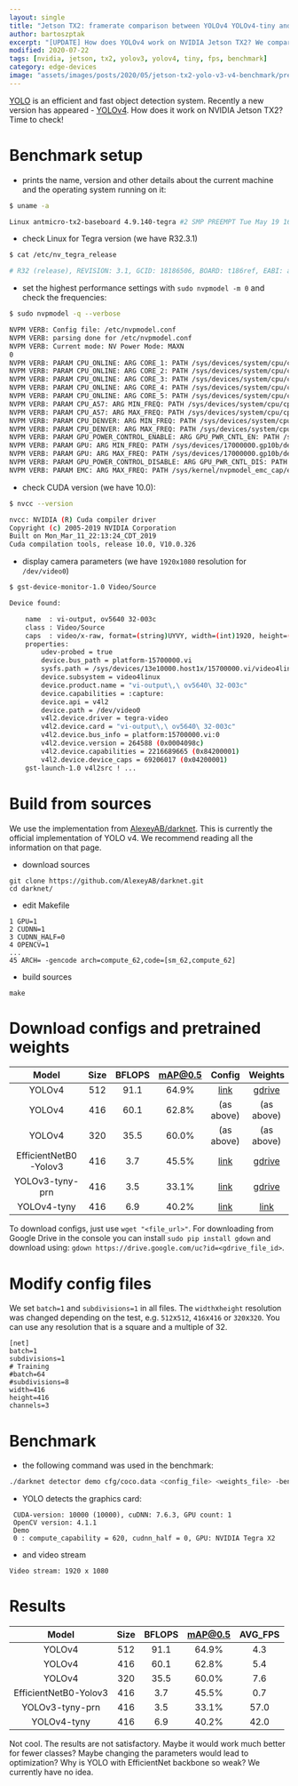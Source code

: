 ```yaml
---
layout: single
title: "Jetson TX2: framerate comparison between YOLOv4 YOLOv4-tiny and YOLOv3-tyny"
author: bartoszptak
excerpt: "[UPDATE] How does YOLOv4 work on NVIDIA Jetson TX2? We compare with YOLOv3-tyny and YOLOv4-tiny to choose an effective and fast fast object detection system."
modified: 2020-07-22
tags: [nvidia, jetson, tx2, yolov3, yolov4, tiny, fps, benchmark]
category: edge-devices
image: "assets/images/posts/2020/05/jetson-tx2-yolo-v3-v4-benchmark/predictions.jpg"
---
```


[YOLO](https://pjreddie.com/darknet/yolo/) is an efficient and fast object detection system. Recently a new version has appeared - [YOLOv4](https://arxiv.org/pdf/2004.10934.pdf). How does it work on NVIDIA Jetson TX2? Time to check!

# Benchmark setup
* prints the name, version and other details about the current machine and the operating system running on it:

```bash
$ uname -a

Linux antmicro-tx2-baseboard 4.9.140-tegra #2 SMP PREEMPT Tue May 19 16:58:27 CEST 2020 aarch64 aarch64 aarch64 GNU/Linux
```

* check Linux for Tegra version (we have R32.3.1)

```bash
$ cat /etc/nv_tegra_release

# R32 (release), REVISION: 3.1, GCID: 18186506, BOARD: t186ref, EABI: aarch64, DATE: Tue Dec 10 07:03:07 UTC 2019
```

* set the highest performance settings with `sudo nvpmodel -m 0` and check the frequencies:

```bash
$ sudo nvpmodel -q --verbose

NVPM VERB: Config file: /etc/nvpmodel.conf
NVPM VERB: parsing done for /etc/nvpmodel.conf
NVPM VERB: Current mode: NV Power Mode: MAXN
0
NVPM VERB: PARAM CPU_ONLINE: ARG CORE_1: PATH /sys/devices/system/cpu/cpu1/online: REAL_VAL: 1 CONF_VAL: 1
NVPM VERB: PARAM CPU_ONLINE: ARG CORE_2: PATH /sys/devices/system/cpu/cpu2/online: REAL_VAL: 1 CONF_VAL: 1
NVPM VERB: PARAM CPU_ONLINE: ARG CORE_3: PATH /sys/devices/system/cpu/cpu3/online: REAL_VAL: 1 CONF_VAL: 1
NVPM VERB: PARAM CPU_ONLINE: ARG CORE_4: PATH /sys/devices/system/cpu/cpu4/online: REAL_VAL: 1 CONF_VAL: 1
NVPM VERB: PARAM CPU_ONLINE: ARG CORE_5: PATH /sys/devices/system/cpu/cpu5/online: REAL_VAL: 1 CONF_VAL: 1
NVPM VERB: PARAM CPU_A57: ARG MIN_FREQ: PATH /sys/devices/system/cpu/cpu0/cpufreq/scaling_min_freq: REAL_VAL: 345600 CONF_VAL: 0
NVPM VERB: PARAM CPU_A57: ARG MAX_FREQ: PATH /sys/devices/system/cpu/cpu0/cpufreq/scaling_max_freq: REAL_VAL: 2035200 CONF_VAL: 2147483647
NVPM VERB: PARAM CPU_DENVER: ARG MIN_FREQ: PATH /sys/devices/system/cpu/cpu1/cpufreq/scaling_min_freq: REAL_VAL: 345600 CONF_VAL: 0
NVPM VERB: PARAM CPU_DENVER: ARG MAX_FREQ: PATH /sys/devices/system/cpu/cpu1/cpufreq/scaling_max_freq: REAL_VAL: 2035200 CONF_VAL: 2147483647
NVPM VERB: PARAM GPU_POWER_CONTROL_ENABLE: ARG GPU_PWR_CNTL_EN: PATH /sys/devices/gpu.0/power/control: REAL_VAL: auto CONF_VAL: on
NVPM VERB: PARAM GPU: ARG MIN_FREQ: PATH /sys/devices/17000000.gp10b/devfreq/17000000.gp10b/min_freq: REAL_VAL: 114750000 CONF_VAL: 0
NVPM VERB: PARAM GPU: ARG MAX_FREQ: PATH /sys/devices/17000000.gp10b/devfreq/17000000.gp10b/max_freq: REAL_VAL: 1300500000 CONF_VAL: 2147483647
NVPM VERB: PARAM GPU_POWER_CONTROL_DISABLE: ARG GPU_PWR_CNTL_DIS: PATH /sys/devices/gpu.0/power/control: REAL_VAL: auto CONF_VAL: auto
NVPM VERB: PARAM EMC: ARG MAX_FREQ: PATH /sys/kernel/nvpmodel_emc_cap/emc_iso_cap: REAL_VAL: 0 CONF_VAL: 0
```

* check CUDA version (we have 10.0):

```bash
$ nvcc --version

nvcc: NVIDIA (R) Cuda compiler driver
Copyright (c) 2005-2019 NVIDIA Corporation
Built on Mon_Mar_11_22:13:24_CDT_2019
Cuda compilation tools, release 10.0, V10.0.326
```

* display camera parameters (we have `1920x1080` resolution for `/dev/video0`)

```bash
$ gst-device-monitor-1.0 Video/Source

Device found:

	name  : vi-output, ov5640 32-003c
	class : Video/Source
	caps  : video/x-raw, format=(string)UYVY, width=(int)1920, height=(int)1080, framerate=(fraction)30/1;
	properties:
		udev-probed = true
		device.bus_path = platform-15700000.vi
		sysfs.path = /sys/devices/13e10000.host1x/15700000.vi/video4linux/video0
		device.subsystem = video4linux
		device.product.name = "vi-output\,\ ov5640\ 32-003c"
		device.capabilities = :capture:
		device.api = v4l2
		device.path = /dev/video0
		v4l2.device.driver = tegra-video
		v4l2.device.card = "vi-output\,\ ov5640\ 32-003c"
		v4l2.device.bus_info = platform:15700000.vi:0
		v4l2.device.version = 264588 (0x0004098c)
		v4l2.device.capabilities = 2216689665 (0x84200001)
		v4l2.device.device_caps = 69206017 (0x04200001)
	gst-launch-1.0 v4l2src ! ...

```

# Build from sources
We use the implementation from [AlexeyAB/darknet](https://github.com/AlexeyAB/darknet). This is currently the official implementation of YOLO v4. We recommend reading all the information on that page.

* download sources
```
git clone https://github.com/AlexeyAB/darknet.git
cd darknet/
```

* edit Makefile
```
1 GPU=1
2 CUDNN=1
3 CUDNN_HALF=0
4 OPENCV=1
...
45 ARCH= -gencode arch=compute_62,code=[sm_62,compute_62]
```

* build sources
```
make
```

# Download configs and pretrained weights

|         Model         	| Size 	| BFLOPS 	| mAP@0.5 	|   Config   	|   Weights  	|
|:---------------------:	|:----:	|:------:	|:-------:	|:----------:	|:----------:	|
|         YOLOv4        	|  512 	|  91.1  	|  64.9%  	|    [link](https://raw.githubusercontent.com/AlexeyAB/darknet/master/cfg/yolov4.cfg)    	|    [gdrive](https://drive.google.com/file/d/1cewMfusmPjYWbrnuJRuKhPMwRe_b9PaT/view)    	|
|         YOLOv4        	|  416 	|  60.1  	|  62.8%  	| (as above) 	| (as above) 	|
|         YOLOv4        	|  320 	|  35.5  	|  60.0%  	| (as above) 	| (as above) 	|
| EfficientNetB0-Yolov3 	|  416 	|   3.7  	|  45.5%  	|    [link](https://raw.githubusercontent.com/AlexeyAB/darknet/master/cfg/enet-coco.cfg)    	|    [gdrive](https://drive.google.com/file/d/1FlHeQjWEQVJt0ay1PVsiuuMzmtNyv36m/view)    	|
|      YOLOv3-tyny-prn      	|  416 	|   3.5  	|  33.1%  	|    [link](https://raw.githubusercontent.com/AlexeyAB/darknet/master/cfg/yolov3-tiny-prn.cfg)    	|    [gdrive](https://drive.google.com/file/d/18yYZWyKbo4XSDVyztmsEcF9B_6bxrhUY/view)    	|
|      YOLOv4-tyny      	|  416 	|   6.9  	|  40.2%  	|    [link](https://raw.githubusercontent.com/AlexeyAB/darknet/master/cfg/yolov4-tiny.cfg)    	|    [link](https://github.com/AlexeyAB/darknet/releases/download/darknet_yolo_v4_pre/yolov4-tiny.weights)    	|

To download configs, just use `wget "<file_url>"`. For downloading from Google Drive in the console you can install `sudo pip install gdown` and download using: `gdown https://drive.google.com/uc?id=<gdrive_file_id>`.

# Modify config files
We set `batch=1` and `subdivisions=1` in all files. The `width`x`height` resolution was changed depending on the test, e.g. `512`x`512`, `416`x`416` or `320`x`320`. You can use any resolution that is a square and a multiple of 32.

```
[net]
batch=1
subdivisions=1
# Training
#batch=64
#subdivisions=8
width=416
height=416
channels=3
```

# Benchmark
* the following command was used in the benchmark:

```bash
./darknet detector demo cfg/coco.data <config_file> <weights_file> -benchmark -c <camera_id>
```

* YOLO detects the graphics card:

```
 CUDA-version: 10000 (10000), cuDNN: 7.6.3, GPU count: 1  
 OpenCV version: 4.1.1
 Demo
 0 : compute_capability = 620, cudnn_half = 0, GPU: NVIDIA Tegra X2
 ```

* and video stream

 ```
 Video stream: 1920 x 1080
 ```

# Results

|         Model         	| Size 	| BFLOPS 	| mAP@0.5 	|   AVG_FPS   	|
|:---------------------:	|:----:	|:------:	|:-------:	|:----------:	|
|         YOLOv4        	|  512 	|  91.1  	|  64.9%  	|    4.3       	|
|         YOLOv4        	|  416 	|  60.1  	|  62.8%  	|    5.4     	|
|         YOLOv4        	|  320 	|  35.5  	|  60.0%  	| 	 7.6	 	|
| EfficientNetB0-Yolov3 	|  416 	|   3.7  	|  45.5%  	|    0.7       	|
|      YOLOv3-tyny-prn      	|  416 	|   3.5  	|  33.1%  	|   57.0    	|
|      YOLOv4-tyny      	|  416 	|   6.9  	|  40.2%  	|   42.0    	|

Not cool. The results are not satisfactory. Maybe it would work much better for fewer classes? Maybe changing the parameters would lead to optimization? Why is YOLO with EfficientNet backbone so weak? We currently have no idea.
